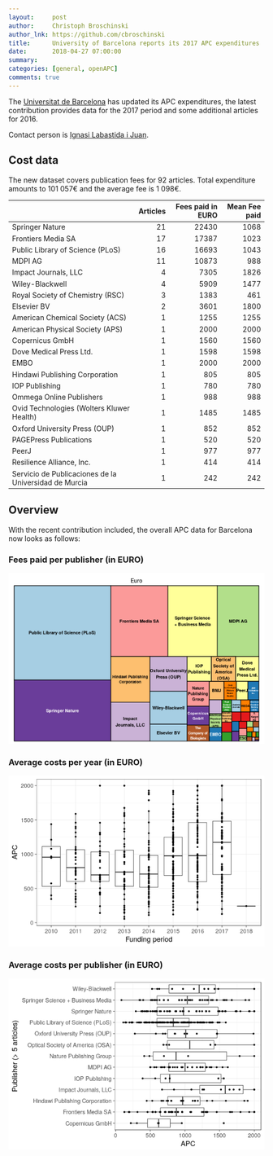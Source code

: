 ```yaml
---
layout:     post
author:     Christoph Broschinski
author_lnk: https://github.com/cbroschinski
title:      University of Barcelona reports its 2017 APC expenditures
date:       2018-04-27 07:00:00
summary:    
categories: [general, openAPC]
comments: true
---
```





The [Universitat de Barcelona](http://www.ub.edu/web/ub/en/index.html) has updated its APC expenditures, the latest contribution provides data for the 2017 period and some additional articles for 2016.

Contact person is [Ignasi Labastida i Juan](mailto:ilabastida@ub.edu).

## Cost data



The new dataset covers publication fees for 92 articles. Total expenditure amounts to 101 057€ and the average fee is 1 098€.


|                                                      | Articles| Fees paid in EURO| Mean Fee paid|
|:-----------------------------------------------------|--------:|-----------------:|-------------:|
|Springer Nature                                       |       21|             22430|          1068|
|Frontiers Media SA                                    |       17|             17387|          1023|
|Public Library of Science (PLoS)                      |       16|             16693|          1043|
|MDPI AG                                               |       11|             10873|           988|
|Impact Journals, LLC                                  |        4|              7305|          1826|
|Wiley-Blackwell                                       |        4|              5909|          1477|
|Royal Society of Chemistry (RSC)                      |        3|              1383|           461|
|Elsevier BV                                           |        2|              3601|          1800|
|American Chemical Society (ACS)                       |        1|              1255|          1255|
|American Physical Society (APS)                       |        1|              2000|          2000|
|Copernicus GmbH                                       |        1|              1560|          1560|
|Dove Medical Press Ltd.                               |        1|              1598|          1598|
|EMBO                                                  |        1|              2000|          2000|
|Hindawi Publishing Corporation                        |        1|               805|           805|
|IOP Publishing                                        |        1|               780|           780|
|Ommega Online Publishers                              |        1|               988|           988|
|Ovid Technologies (Wolters Kluwer Health)             |        1|              1485|          1485|
|Oxford University Press (OUP)                         |        1|               852|           852|
|PAGEPress Publications                                |        1|               520|           520|
|PeerJ                                                 |        1|               977|           977|
|Resilience Alliance, Inc.                             |        1|               414|           414|
|Servicio de Publicaciones de la Universidad de Murcia |        1|               242|           242|

## Overview

With the recent contribution included, the overall APC data for Barcelona now looks as follows:

### Fees paid per publisher (in EURO)

![plot of chunk tree_barcelona_2018_04_27_full](/figure/tree_barcelona_2018_04_27_full-1.png)

###  Average costs per year (in EURO)

![plot of chunk box_barcelona_2018_04_27_year_full](/figure/box_barcelona_2018_04_27_year_full-1.png)

###  Average costs per publisher (in EURO)

![plot of chunk box_barcelona_2018_04_27_publisher_full](/figure/box_barcelona_2018_04_27_publisher_full-1.png)
